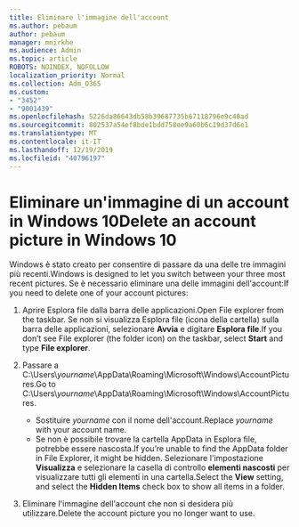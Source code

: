 ```yaml
---
title: Eliminare l'immagine dell'account
ms.author: pebaum
author: pebaum
manager: mnirkhe
ms.audience: Admin
ms.topic: article
ROBOTS: NOINDEX, NOFOLLOW
localization_priority: Normal
ms.collection: Adm_O365
ms.custom:
- "3452"
- "9001439"
ms.openlocfilehash: 5226da86643db58b39687735b67118796e9c40ad
ms.sourcegitcommit: 802537a54ef8bde1bdd758ee9a60b6c19d37d6e1
ms.translationtype: MT
ms.contentlocale: it-IT
ms.lasthandoff: 12/19/2019
ms.locfileid: "40796197"
---
```

# <a name="delete-an-account-picture-in-windows-10"></a><span data-ttu-id="31b12-102">Eliminare un'immagine di un account in Windows 10</span><span class="sxs-lookup"><span data-stu-id="31b12-102">Delete an account picture in Windows 10</span></span>

<span data-ttu-id="31b12-103">Windows è stato creato per consentire di passare da una delle tre immagini più recenti.</span><span class="sxs-lookup"><span data-stu-id="31b12-103">Windows is designed to let you switch between your three most recent pictures.</span></span> <span data-ttu-id="31b12-104">Se è necessario eliminare una delle immagini dell'account:</span><span class="sxs-lookup"><span data-stu-id="31b12-104">If you need to delete one of your account pictures:</span></span>

1. <span data-ttu-id="31b12-105">Aprire Esplora file dalla barra delle applicazioni.</span><span class="sxs-lookup"><span data-stu-id="31b12-105">Open File explorer from the taskbar.</span></span> <span data-ttu-id="31b12-106">Se non si visualizza Esplora file (icona della cartella) sulla barra delle applicazioni, selezionare **Avvia** e digitare **Esplora file**.</span><span class="sxs-lookup"><span data-stu-id="31b12-106">If you don’t see File explorer (the folder icon) on the taskbar, select **Start** and type **File explorer**.</span></span>

2. <span data-ttu-id="31b12-107">Passare a C:\Users\\*yourname*\AppData\Roaming\Microsoft\Windows\AccountPictures.</span><span class="sxs-lookup"><span data-stu-id="31b12-107">Go to C:\Users\\*yourname*\AppData\Roaming\Microsoft\Windows\AccountPictures.</span></span> 
    - <span data-ttu-id="31b12-108">Sostituire *yourname* con il nome dell'account.</span><span class="sxs-lookup"><span data-stu-id="31b12-108">Replace *yourname* with your account name.</span></span>
    - <span data-ttu-id="31b12-109">Se non è possibile trovare la cartella AppData in Esplora file, potrebbe essere nascosta.</span><span class="sxs-lookup"><span data-stu-id="31b12-109">If you’re unable to find the AppData folder in File Explorer, it might be hidden.</span></span> <span data-ttu-id="31b12-110">Selezionare l'impostazione **Visualizza** e selezionare la casella di controllo **elementi nascosti** per visualizzare tutti gli elementi in una cartella.</span><span class="sxs-lookup"><span data-stu-id="31b12-110">Select the **View** setting, and select the **Hidden Items** check box to show all items in a folder.</span></span>

3. <span data-ttu-id="31b12-111">Eliminare l'immagine dell'account che non si desidera più utilizzare.</span><span class="sxs-lookup"><span data-stu-id="31b12-111">Delete the account picture you no longer want to use.</span></span>
 
 